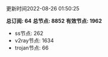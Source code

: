更新时间2022-08-26 01:50:25

**总订阅: 64**
**总节点: 8852**
**有效节点: 1962**
- ss节点: 262
- v2ray节点: 1634
- trojan节点: 66
